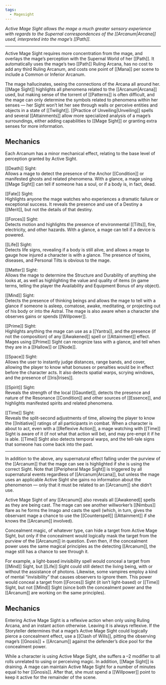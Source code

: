 ```yaml
---
tags:
  - Magesight
---
```


_Active Mage Sight allows the mage a much greater sensory experience with regards to the Supernal correspondences of the [[Arcanum|Arcana]] used, interpreted into the mage’s [[Path]]._

---

Active Mage Sight requires more concentration from the mage, and overlays the mage’s perception with the Supernal World of her [[Path]]. It automatically uses the mage’s two [[Path]] Ruling Arcana, has no cost to add any third Ruling Arcanum, and costs one point of [[Mana]] per scene to include a Common or Inferior Arcanum.

The mage hallucinates, seeing the connections of the Arcana all around her. [[Mage Sight]] highlights all phenomena related to the [[Arcanum|Arcana]] used, but making sense of the torrent of [[Patterns]] is often difficult, and the mage can only determine the symbols related to phenomena within her senses — her Sight won’t let her see through walls or perceive entities and objects in a state of [[Twilight]]. [[Practice of Unveiling|Unveiling]] spells and several [[Attainments]] allow more specialized analysis of a mage’s surroundings, either adding capabilities to [[Mage Sight]] or granting extra senses for more information.

## Mechanics

Each Arcanum has a minor mechanical effect, relating to the base level of perception granted by Active Sight.

[[Death]] Sight:\
Allows a mage to detect the presence of the Anchor [[Condition]] or manifested ghosts and related phenomena. With a glance, a mage using [[Mage Sight]] can tell if someone has a soul, or if a body is, in fact, dead.

[[Fate]] Sight:\
Highlights anyone the mage watches who experiences a dramatic failure or exceptional success. It reveals the presence and use of a Destiny a [[Merit]], but not the details of that destiny.

[[Forces]] Sight:\
Detects motion and highlights the presence of environmental [[Tilts]], fire, electricity, and other hazards. With a glance, a mage can tell if a device is powered.

[[Life]] Sight:\
Detects life signs, revealing if a body is still alive, and allows a mage to gauge how injured a character is with a glance. The presence of toxins, diseases, and Personal Tilts is obvious to the mage.

[[Matter]] Sight:\
Allows the mage to determine the Structure and Durability of anything she looks at, as well as highlighting the value and quality of items (in game terms, telling the player the Availability and Equipment Bonus of any object).

[[Mind]] Sight:\
Detects the presence of thinking beings and allows the mage to tell with a glance if someone is asleep, comatose, awake, meditating, or projecting out of his body or into the Astral. The mage is also aware when a character she observes gains or spends [[Willpower]].

[[Prime]] Sight:\
Highlights anything the mage can use as a [[Yantra]], and the presence (if not the composition) of any [[Awakened]] spell or [[Attainment]] effect. Mages using [[Prime]] Sight can recognize tass with a glance, and tell when they are in a [[Hallow]] or [[Node]].

[[Space]] Sight:\
Allows the user to instantly judge distances, range bands, and cover, allowing the player to know what bonuses or penalties would be in effect before the character acts. It also detects spatial warps, scrying windows, and the presence of [[Iris|Irises]].

[[Spirit]] Sight:\
Reveals the strength of the local [[Gauntlet]], detects the presence and nature of the Resonance [[Condition]] and other sources of [[Essence]], and highlights manifested spirits and related phenomena.

[[Time]] Sight:\
Reveals the split-second adjustments of time, allowing the player to know the [[Initiative]] ratings of all participants in combat. When a character is about to act, even with a [[Reflexive Action]], a mage watching with [[Time]] Sight is aware of it (if not what that action will be), and may pre-empt it if he is able. [[Time]] Sight also detects temporal warps, and the tell-tale signs that someone has come back into the past.

---

In addition to the above, any supernatural effect falling under the purview of the [[Arcanum]] that the mage can see is highlighted if she is using the correct Sight. Note that [[Peripheral Mage Sight]] is triggered by all supernatural events regardless of [[Arcanum|Arcana]], but unless the mage uses an applicable Active Sight she gains no information about the phenomenon — only that it must be related to an [[Arcanum]] she didn’t use.

Active Mage Sight of any [[Arcanum]] also reveals all [[Awakened]] spells as they are being cast. The mage can see another willworker’s [[Nimbus]] flare as he forms the Imago and casts the spell (which, in turn, gives the observant mage a chance to use the [[Counterspell]] [[Attainment]] if she knows the [[Arcanum]] involved).

Concealment magic, of whatever type, can hide a target from Active Mage Sight, but only if the concealment would logically mask the target from the purview of the [[Arcanum]] in question. Even then, if the concealment power uses the same magical principles as the detecting [[Arcanum]], the mage still has a chance to see through it. 

For example, a light-based invisibility spell would conceal a target from [[Mind]] Sight, but [[Life]] Sight could still detect the living being, with or without the assistance of photons. Likewise, some vampires employ a kind of mental “invisibility” that causes observers to ignore them. This power would conceal a target from [[Forces]] Sight (it isn’t light-based) or [[Time]] Sight, but not [[Mind]] Sight (since both the concealment power and the [[Arcanum]] are working on the same principles).

## Mechanics

Entering Active Mage Sight is a reflexive action when only using Ruling Arcana, and an instant action otherwise. Leaving it is always reflexive. If the Storyteller determines that a mage’s Active Mage Sight could logically pierce a concealment effect, use a [[Clash of Wills]], pitting the observing mage’s [[Gnosis]] + [[Arcanum]] against the defender’s dice pool for the concealment power.

While a character is using Active Mage Sight, she suffers a –2 modifier to all rolls unrelated to using or perceiving magic. In addition, [[Mage Sight]] is draining. A mage can maintain Active Mage Sight for a number of minutes equal to her [[Gnosis]]. After that, she must spend a [[Willpower]] point to keep it active for the remainder of the scene.